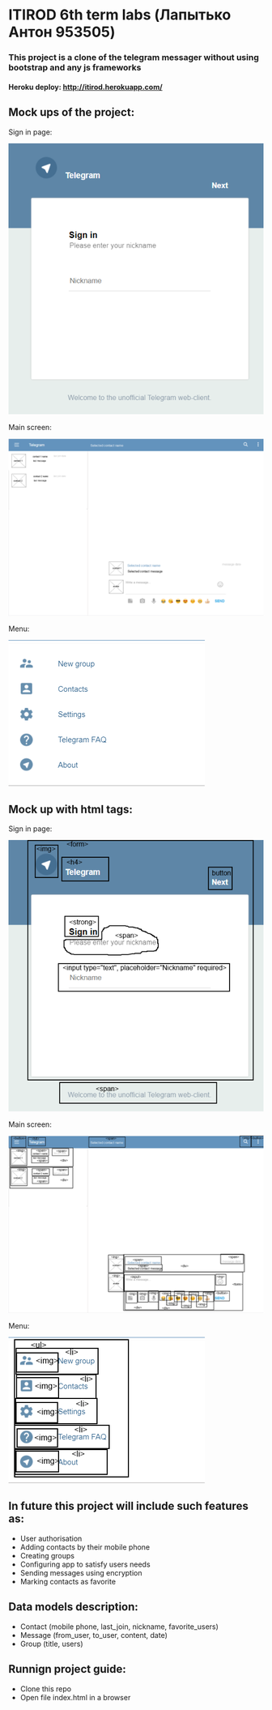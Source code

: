 # ITIROD 6th term labs (Лапытько Антон 953505)

### This project is a clone of the telegram messager without using bootstrap and any js frameworks

#### Heroku deploy: http://itirod.herokuapp.com/

## Mock ups of the project:

Sign in page: 

![alt text](mock-up/sign%20in.png)

Main screen:

![alt text](mock-up/main%20screen.png)

Menu:

![alt text](mock-up/menu.png)

## Mock up with html tags:

Sign in page: 

![alt text](mock-up/sign%20in%20(tags).png)

Main screen:

![alt text](mock-up/main%20screen%20(tags).png)

Menu:

![alt text](mock-up/menu%20(tags).png)


## In future this project will include such features as:
 - User authorisation
 - Adding contacts by their mobile phone 
 - Creating groups
 - Configuring app to satisfy users needs
 - Sending messages using encryption
 - Marking contacts as favorite


## Data models description:
 - Contact (mobile phone, last_join, nickname, favorite_users)
 - Message (from_user, to_user, content, date)
 - Group (title, users)


## Runnign project guide:
 - Clone this repo
 - Open file index.html in a browser